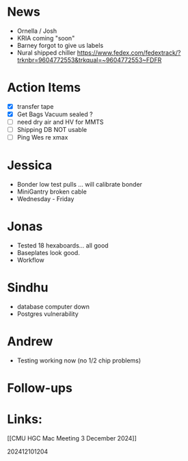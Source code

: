 
# News 
- Ornella / Josh 
- KRIA coming "soon"
- Barney forgot to give us labels
- Nural shipped chiller
https://www.fedex.com/fedextrack/?trknbr=9604772553&trkqual=~9604772553~FDFR



# Action Items
- [x] transfer tape 
- [x] Get Bags Vacuum sealed ? 
- [ ] need dry air and HV for MMTS
- [ ] Shipping DB NOT usable 
- [ ] Ping Wes re xmax

# Jessica 
- Bonder low test pulls ... will calibrate bonder
- MiniGantry broken cable 
- Wednesday - Friday 

# Jonas
- Tested 18 hexaboards... all good
- Baseplates look good.
- Workflow

# Sindhu
- database computer down
- Postgres vulnerability

# Andrew
- Testing working now (no 1/2 chip problems)





# Follow-ups


# Links: 
[[CMU HGC Mac Meeting 3 December 2024]]


202412101204
